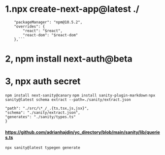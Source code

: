 # 1.npx create-next-app@latest ./

````,
	"packageManager": "npm@10.5.2",
	"overrides": {
		"react": "$react",
		"react-dom": "$react-dom"
	},```
````

# 2, npm install next-auth@beta

# 3, npx auth secret

`npm install next-sanity@canary`
`npm install sanity-plugin-markdown`
`npx sanity@latest schema extract --path=./sanity/extract.json`

```{
"path": "./src/\*_/_.{ts,tsx,js,jsx}",
"schema": "./sanity/extract.json",
"generates": "./sanity/types.ts"
}
```

#### https://github.com/adrianhajdin/yc_directory/blob/main/sanity/lib/queries.ts

`npx sanity@latest typegen generate`
